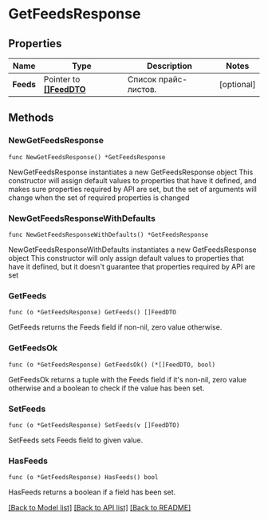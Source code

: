 # GetFeedsResponse

## Properties

Name | Type | Description | Notes
------------ | ------------- | ------------- | -------------
**Feeds** | Pointer to [**[]FeedDTO**](FeedDTO.md) | Список прайс-листов. | [optional] 

## Methods

### NewGetFeedsResponse

`func NewGetFeedsResponse() *GetFeedsResponse`

NewGetFeedsResponse instantiates a new GetFeedsResponse object
This constructor will assign default values to properties that have it defined,
and makes sure properties required by API are set, but the set of arguments
will change when the set of required properties is changed

### NewGetFeedsResponseWithDefaults

`func NewGetFeedsResponseWithDefaults() *GetFeedsResponse`

NewGetFeedsResponseWithDefaults instantiates a new GetFeedsResponse object
This constructor will only assign default values to properties that have it defined,
but it doesn't guarantee that properties required by API are set

### GetFeeds

`func (o *GetFeedsResponse) GetFeeds() []FeedDTO`

GetFeeds returns the Feeds field if non-nil, zero value otherwise.

### GetFeedsOk

`func (o *GetFeedsResponse) GetFeedsOk() (*[]FeedDTO, bool)`

GetFeedsOk returns a tuple with the Feeds field if it's non-nil, zero value otherwise
and a boolean to check if the value has been set.

### SetFeeds

`func (o *GetFeedsResponse) SetFeeds(v []FeedDTO)`

SetFeeds sets Feeds field to given value.

### HasFeeds

`func (o *GetFeedsResponse) HasFeeds() bool`

HasFeeds returns a boolean if a field has been set.


[[Back to Model list]](../README.md#documentation-for-models) [[Back to API list]](../README.md#documentation-for-api-endpoints) [[Back to README]](../README.md)


